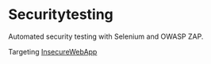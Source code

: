 # Securitytesting
Automated security testing with Selenium and OWASP ZAP.

Targeting <a href="https://www.owasp.org/index.php/Category:OWASP_Insecure_Web_App_Project">InsecureWebApp</a>
